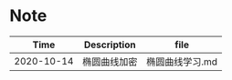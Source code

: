 # Note

| Time       | Description  | file            |
| ---------- | ------------ | --------------- |
| 2020-10-14 | 椭圆曲线加密 | 椭圆曲线学习.md |



